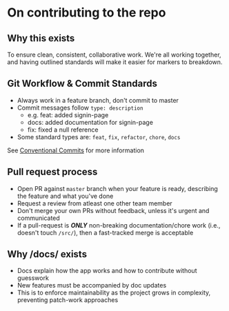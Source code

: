 # On contributing to the repo

## Why this exists
 To ensure clean, consistent, collaborative work. We're all working together, and having outlined standards will make it easier for markers to breakdown.
 
## Git Workflow & Commit Standards
- Always work in a feature branch, don't commit to master
- Commit messages follow  `type: description`
    - e.g. feat: added signin-page
    - docs: added documentation for signin-page
    - fix: fixed a null reference
- Some standard types are: `feat`, `fix`, `refactor`, `chore`, `docs`

See [Conventional Commits](https://www.conventionalcommits.org/en/v1.0.0/) for more information

## Pull request process
- Open PR against `master` branch when your feature is ready, describing the feature and what you've done
- Request a review from atleast one other team member
- Don't merge your own PRs without feedback, unless it's urgent and communicated
- If a pull-request is ***ONLY*** non-breaking documentation/chore work (i.e., doesn't touch `/src/`), then a fast-tracked merge is acceptable

## Why /docs/ exists
- Docs explain how the app works and how to contribute without guesswork
- New features must be accompanied by doc updates
- This is to enforce maintainability as the project grows in complexity, preventing patch-work approaches